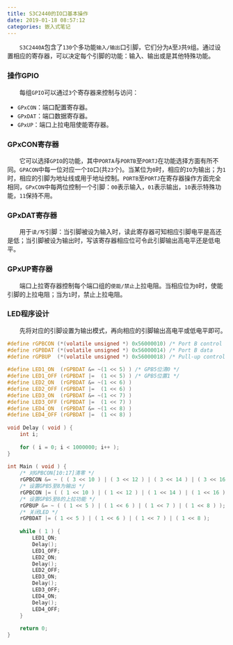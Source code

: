 ```yaml
---
title: S3C2440的IO口基本操作
date: 2019-01-18 08:57:12
categories: 嵌入式笔记
---
```

&emsp;&emsp;`S3C2440A`包含了`130`个多功能`输入/输出`口引脚，它们分为`A`至`J`共`9`组。通过设置相应的寄存器，可以决定每个引脚的功能：输入、输出或是其他特殊功能。

### 操作GPIO

&emsp;&emsp;每组`GPIO`可以通过`3`个寄存器来控制与访问：

- `GPxCON`：端口配置寄存器。
- `GPxDAT`：端口数据寄存器。
- `GPxUP`：端口上拉电阻使能寄存器。

### GPxCON寄存器

&emsp;&emsp;它可以选择`GPIO`的功能，其中`PORTA`与`PORTB`至`PORTJ`在功能选择方面有所不同。`GPACON`中每一位对应一个`IO`口(共`23`个)。当某位为`0`时，相应的`IO`为输出；为`1`时，相应的引脚为地址线或用于地址控制。`PORTB`至`PORTJ`在寄存器操作方面完全相同，`GPxCON`中每两位控制一个引脚：`00`表示输入，`01`表示输出，`10`表示特殊功能，`11`保持不用。

### GPxDAT寄存器

&emsp;&emsp;用于`读/写`引脚：当引脚被设为输入时，读此寄存器可知相应引脚电平是高还是低；当引脚被设为输出时，写该寄存器相应位可令此引脚输出高电平还是低电平。

### GPxUP寄存器

&emsp;&emsp;端口上拉寄存器控制每个端口组的`使能/禁止`上拉电阻。当相应位为`0`时，使能引脚的上拉电阻；当为`1`时，禁止上拉电阻。

### LED程序设计

&emsp;&emsp;先将对应的引脚设置为输出模式，再向相应的引脚输出高电平或低电平即可。

``` c
#define rGPBCON (*(volatile unsigned *) 0x56000010) /* Port B control    */
#define rGPBDAT (*(volatile unsigned *) 0x56000014) /* Port B data       */
#define rGPBUP  (*(volatile unsigned *) 0x56000018) /* Pull-up control B */
​
#define LED1_ON  (rGPBDAT &= ~(1 << 5) ) /* GPB5位清0 */
#define LED1_OFF (rGPBDAT |=  (1 << 5) ) /* GPB5位置1 */
#define LED2_ON  (rGPBDAT &= ~(1 << 6) )
#define LED2_OFF (rGPBDAT |=  (1 << 6) )
#define LED3_ON  (rGPBDAT &= ~(1 << 7) )
#define LED3_OFF (rGPBDAT |=  (1 << 7) )
#define LED4_ON  (rGPBDAT &= ~(1 << 8) )
#define LED4_OFF (rGPBDAT |=  (1 << 8) )
​
void Delay ( void ) {
    int i;
​
    for ( i = 0; i < 1000000; i++ );
}
​
int Main ( void ) {
    /* 对GPBCON[10:17]清零 */
    rGPBCON &= ~ ( ( 3 << 10 ) | ( 3 << 12 ) | ( 3 << 14 ) | ( 3 << 16 ) );
    /* 设置GPB5至8为输出 */
    rGPBCON |= ( ( 1 << 10 ) | ( 1 << 12 ) | ( 1 << 14 ) | ( 1 << 16 ) );
    /* 设置GPB5至8的上拉功能 */
    rGPBUP &= ~ ( ( 1 << 5 ) | ( 1 << 6 ) | ( 1 << 7 ) | ( 1 << 8 ) );
    /* 关闭LED */
    rGPBDAT |= ( 1 << 5 ) | ( 1 << 6 ) | ( 1 << 7 ) | ( 1 << 8 );
​
    while ( 1 ) {
        LED1_ON;
        Delay();
        LED1_OFF;
        LED2_ON;
        Delay();
        LED2_OFF;
        LED3_ON;
        Delay();
        LED3_OFF;
        LED4_ON;
        Delay();
        LED4_OFF;
    }
​
    return 0;
}
```